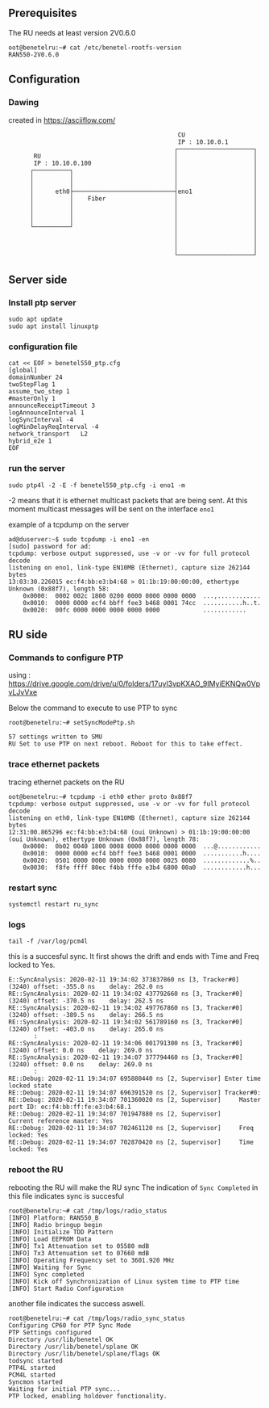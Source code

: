 

## Prerequisites
The RU needs at least version 2V0.6.0

```
oot@benetelru:~# cat /etc/benetel-rootfs-version 
RAN550-2V0.6.0
```

## Configuration

### Dawing
created in  https://asciiflow.com/

```
                                               CU
                                               IP : 10.10.0.1
                                              ┌─────────────────────┐
       RU                                     │                     │
       IP : 10.10.0.100                       │                     │
      ┌──────────┐                            │                     │
      │          │                            │                     │
      │          │                            │                     │
      │      eth0├────────────────────────────┤eno1                 │
      │          │    Fiber                   │                     │
      │          │                            │                     │
      │          │                            │                     │
      │          │                            │                     │
      └──────────┘                            │                     │
                                              │                     │
                                              │                     │
                                              │                     │
                                              └─────────────────────┘

```




## Server side
### Install ptp server

```
sudo apt update
sudo apt install linuxptp
```

### configuration file

```
cat << EOF > benetel550_ptp.cfg
[global]
domainNumber 24
twoStepFlag 1
assume_two_step 1
#masterOnly 1
announceReceiptTimeout 3
logAnnounceInterval 1
logSyncInterval -4
logMinDelayReqInterval -4
network_transport	L2
hybrid_e2e 1
EOF

```

### run the server 
```
sudo ptp4l -2 -E -f benetel550_ptp.cfg -i eno1 -m
```

-2 means that it is ethernet multicast packets that are being sent.
At this moment multicast messages will be sent on the interface ```eno1```

example of a tcpdump on the server
```
ad@duserver:~$ sudo tcpdump -i eno1 -en
[sudo] password for ad: 
tcpdump: verbose output suppressed, use -v or -vv for full protocol decode
listening on eno1, link-type EN10MB (Ethernet), capture size 262144 bytes
13:03:30.226015 ec:f4:bb:e3:b4:68 > 01:1b:19:00:00:00, ethertype Unknown (0x88f7), length 58: 
	0x0000:  0002 002c 1800 0200 0000 0000 0000 0000  ...,............
	0x0010:  0000 0000 ecf4 bbff fee3 b468 0001 74cc  ...........h..t.
	0x0020:  00fc 0000 0000 0000 0000 0000            ............
```


## RU side
### Commands to configure PTP
using : https://drive.google.com/drive/u/0/folders/17uyl3vpKXAO_9IMyiEKNQw0VpvLJvVxe

Below the command to execute to use PTP to sync

```
root@benetelru:~# setSyncModePtp.sh

57 settings written to SMU
RU Set to use PTP on next reboot. Reboot for this to take effect.
```

### trace ethernet packets

tracing ethernet packets on the RU
```
oot@benetelru:~# tcpdump -i eth0 ether proto 0x88f7
tcpdump: verbose output suppressed, use -v or -vv for full protocol decode
listening on eth0, link-type EN10MB (Ethernet), capture size 262144 bytes
12:31:00.865296 ec:f4:bb:e3:b4:68 (oui Unknown) > 01:1b:19:00:00:00 (oui Unknown), ethertype Unknown (0x88f7), length 78: 
	0x0000:  0b02 0040 1800 0008 0000 0000 0000 0000  ...@............
	0x0010:  0000 0000 ecf4 bbff fee3 b468 0001 0000  ...........h....
	0x0020:  0501 0000 0000 0000 0000 0000 0025 0080  .............%..
	0x0030:  f8fe ffff 80ec f4bb fffe e3b4 6800 00a0  ............h...
```

### restart sync
``` systemctl restart ru_sync ```

### logs

```
tail -f /var/log/pcm4l
```

this is a succesful sync. It first shows the drift and ends with Time and Freq locked to Yes.
```
E::SyncAnalysis: 2020-02-11 19:34:02 373837860 ns [3, Tracker#0] (3240) offset: -355.0 ns    delay: 262.0 ns  
RE::SyncAnalysis: 2020-02-11 19:34:02 437792660 ns [3, Tracker#0] (3240) offset: -370.5 ns    delay: 262.5 ns  
RE::SyncAnalysis: 2020-02-11 19:34:02 497767860 ns [3, Tracker#0] (3240) offset: -389.5 ns    delay: 266.5 ns  
RE::SyncAnalysis: 2020-02-11 19:34:02 561789160 ns [3, Tracker#0] (3240) offset: -403.0 ns    delay: 265.0 ns  
       :
RE::SyncAnalysis: 2020-02-11 19:34:06 001791300 ns [3, Tracker#0] (3240) offset: 0.0 ns    delay: 269.0 ns  
RE::SyncAnalysis: 2020-02-11 19:34:07 377794460 ns [3, Tracker#0] (3240) offset: 0.0 ns    delay: 269.0 ns  
       :
RE::Debug: 2020-02-11 19:34:07 695880440 ns [2, Supervisor] Enter time locked state  
RE::Debug: 2020-02-11 19:34:07 696391520 ns [2, Supervisor] Tracker#0:  
RE::Debug: 2020-02-11 19:34:07 701360020 ns [2, Supervisor] 	Master port ID: ec:f4:bb:ff:fe:e3:b4:68.1  
RE::Debug: 2020-02-11 19:34:07 701947880 ns [2, Supervisor] 	Current reference master: Yes  
RE::Debug: 2020-02-11 19:34:07 702461120 ns [2, Supervisor] 	Freq locked: Yes  
RE::Debug: 2020-02-11 19:34:07 702870420 ns [2, Supervisor] 	Time locked: Yes  
``` 


### reboot the RU 

rebooting the RU will make the RU sync 
The indication of ```Sync Completed``` in this file indicates sync is succesful

```
root@benetelru:~# cat /tmp/logs/radio_status 
[INFO] Platform: RAN550_B
[INFO] Radio bringup begin
[INFO] Initialize TDD Pattern
[INFO] Load EEPROM Data
[INFO] Tx1 Attenuation set to 05580 mdB
[INFO] Tx3 Attenuation set to 07660 mdB
[INFO] Operating Frequency set to 3601.920 MHz
[INFO] Waiting for Sync
[INFO] Sync completed
[INFO] Kick off Synchronization of Linux system time to PTP time
[INFO] Start Radio Configuration
```
another file indicates the success aswell.
```
root@benetelru:~# cat /tmp/logs/radio_sync_status 
Configuring CP60 for PTP Sync Mode
PTP Settings configured
Directory /usr/lib/benetel OK
Directory /usr/lib/benetel/splane OK
Directory /usr/lib/benetel/splane/flags OK
todsync started
PTP4L started
PCM4L started
Syncmon started
Waiting for initial PTP sync...
PTP locked, enabling holdover functionality.
```
